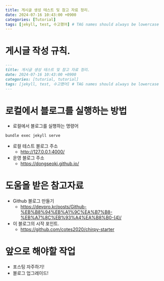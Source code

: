 ```yaml
---
title: 게시글 생성 테스트 및 참고 자료 정리.
date: 2024-07-16 10:43:00 +0900
categories: [Tutorial]
tags: [jekyll, test, 수고했어] # TAG names should always be lowercase
---
```


# 게시글 작성 규칙.

```md
---
title: 게시글 생성 테스트 및 참고 자료 정리.
date: 2024-07-16 10:43:00 +0900
categories: [tutorial, tutorial]
tags: [jekyll, test, 수고했어] # TAG names should always be lowercase
---
```

# 로컬에서 블로그를 실행하는 방법

- 로컬에서 블로그를 실행하는 명령어

```sh
bundle exec jekyll serve
```

- 로컬 테스트 블로그 주소
  - http://127.0.0.1:4000/
- 운영 블로그 주소
  - https://dongseoki.github.io/

# 도움을 받은 참고자료

- Github 블로그 만들기
  - https://devpro.kr/posts/Github-%EB%B8%94%EB%A1%9C%EA%B7%B8-%EB%A7%8C%EB%93%A4%EA%B8%B0-(4)/
- 이 블로그의 시작 포인트.
  - https://github.com/cotes2020/chirpy-starter

# 앞으로 해야할 작업

- 포스팅 자주하기!
- 블로그 업그레이드!
